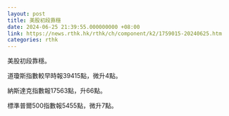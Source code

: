 ```yaml
---
layout: post
title: 美股初段靠穩
date: 2024-06-25 21:39:55.000000000 +08:00
link: https://news.rthk.hk/rthk/ch/component/k2/1759015-20240625.htm
categories: rthk
---
```


美股初段靠穩。

道瓊斯指數較早時報39415點，微升4點。

納斯達克指數報17563點，升66點。

標準普爾500指數報5455點，微升7點。
